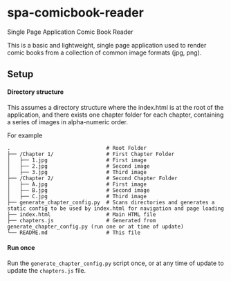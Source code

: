 # spa-comicbook-reader
Single Page Application Comic Book Reader

This is a basic and lightweight, single page application used to render comic books from a collection of common image formats (jpg, png).  

## Setup
#### Directory structure
This assumes a directory structure where the index.html is at the root of the application, and there exists one chapter folder for each chapter, containing a series of images in alpha-numeric order.

For example
```shell
.                               # Root Folder
├── /Chapter 1/                 # First Chapter Folder
│   ├── 1.jpg                   # First image
│   ├── 2.jpg                   # Second image
│   ├── 3.jpg                   # Third image
├── /Chapter 2/                 # Second Chapter Folder
│   ├── A.jpg                   # First image
│   ├── B.jpg                   # Second image 
│   ├── C.jpg                   # Third image
├── generate_chapter_config.py  # Scans directories and generates a static config to be used by index.html for navigation and page loading
├── index.html                  # Main HTML file
├── chapters.js                 # Generated from generate_chapter_config.py (run one or at time of update)
└── README.md                   # This file
```

#### Run once
Run the `generate_chapter_config.py` script once, or at any time of update to update the `chapters.js` file.

